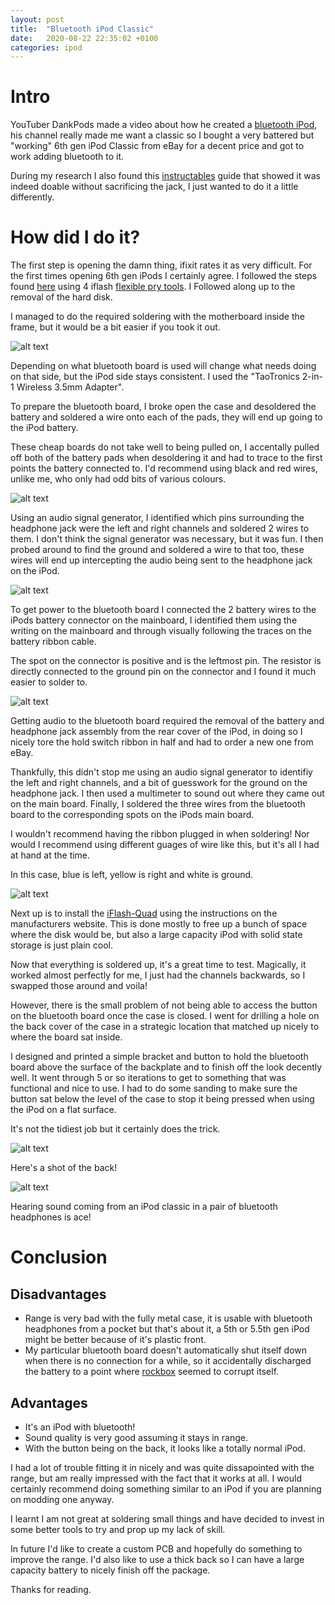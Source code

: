 ```yaml
---
layout: post
title:  "Bluetooth iPod Classic"
date:   2020-08-22 22:35:02 +0100
categories: ipod
---
```


# Intro

YouTuber DankPods made a video about how he created a [bluetooth iPod](https://youtu.be/f4c5wxGbivY), his channel really made me want a classic so I bought a very battered but "working" 6th gen iPod Classic from eBay for a decent price and got to work adding bluetooth to it. 

During my research I also found this [instructables](https://www.instructables.com/id/Bluetooth-IPod-Classic/) guide that showed it was indeed doable without sacrificing the jack, I just wanted to do it a little differently.

# How did I do it?

  The first step is opening the damn thing, ifixit rates it as very difficult. For the first times opening 6th gen iPods I certainly agree. I followed the steps found [here](https://www.ifixit.com/Guide/iPod+Classic+Hard+Drive+Replacement/564) using 4 iflash [flexible pry tools](https://www.iflash.xyz/store/flexible-pry-tool/). I Followed along up to the removal of the hard disk.

  I managed to do the required soldering with the motherboard inside the frame, but it would be a bit easier if you took it out.

  ![alt text](/static/bluetooth-ipod/overview.jpg "Overview of the iPod without disk installed.")

  Depending on what bluetooth board is used will change what needs doing on that side, but the iPod side stays consistent. I used the "TaoTronics 2-in-1 Wireless 3.5mm Adapter".

  To prepare the bluetooth board, I broke open the case and desoldered the battery and soldered a wire onto each of the pads, they will end up going to the iPod battery. 
  
  These cheap boards do not take well to being pulled on, I accentally pulled off both of the battery pads when desoldering it and had to trace to the first points the battery connected to. I'd recommend using black and red wires, unlike me, who only had odd bits of various colours.

  ![alt text](/static/bluetooth-ipod/bluetooth-power.jpg "Please don't mention my poor soldering job.")

  Using an audio signal generator, I identified which pins surrounding the headphone jack were the left and right channels and soldered 2 wires to them. I don't think the signal generator was necessary, but it was fun. I then probed around to find the ground and soldered a wire to that too, these wires will end up intercepting the audio being sent to the headphone jack on the iPod. 

  ![alt text](/static/bluetooth-ipod/bluetooth-sound.jpg "Seriously, no judging!!!")

  To get power to the bluetooth board I connected the 2 battery wires to the iPods battery connector on the mainboard, I identified them using the writing on the mainboard and through visually following the traces on the battery ribbon cable.

  The spot on the connector is positive and is the leftmost pin. The resistor is directly connected to the ground pin on the connector and I found it much easier to solder to.

  ![alt text](/static/bluetooth-ipod/power-post-solder.jpg "This one was actually pretty hard. It turned out alright though.")

  Getting audio to the bluetooth board required the removal of the battery and headphone jack assembly from the rear cover of the iPod, in doing so I nicely tore the hold switch ribbon in half and had to order a new one from eBay. 
  
  Thankfully, this didn't stop me using an audio signal generator to identifiy the left and right channels, and a bit of guesswork for the ground on the headphone jack. I then used a multimeter to sound out where they came out on the main board. Finally, I soldered the three wires from the bluetooth board to the corresponding spots on the iPods main board.

  I wouldn't recommend having the ribbon plugged in when soldering! Nor would I recommend using different guages of wire like this, but it's all I had at hand at the time.
  
  In this case, blue is left, yellow is right and white is ground.

  ![alt text](/static/bluetooth-ipod/sound-post-solder.jpg "The photo looks worse than it does in person, I swear.")

  Next up is to install the [iFlash-Quad](https://www.iflash.xyz/store/iflash-quad/) using the instructions on the manufacturers website. This is done mostly to free up a bunch of space where the disk would be, but also a large capacity iPod with solid state storage is just plain cool.

  Now that everything is soldered up, it's a great time to test. Magically, it worked almost perfectly for me, I just had the channels backwards, so I swapped those around and voila! 
  
  However, there is the small problem of not being able to access the button on the bluetooth board once the case is closed. I went for drilling a hole on the back cover of the case in a strategic location that matched up nicely to where the board sat inside.

  I designed and printed a simple bracket and button to hold the bluetooth board above the surface of the backplate and to finish off the look decently well. It went through 5 or so iterations to get to something that was functional and nice to use. I had to do some sanding to make sure the button sat below the level of the case to stop it being pressed when using the iPod on a flat surface.

  It's not the tidiest job but it certainly does the trick.

  ![alt text](/static/bluetooth-ipod/final-product.jpg "A surprisingly clean install, but it still leaves a lot to be desired.")

  Here's a shot of the back!

  ![alt text](/static/bluetooth-ipod/final-back.jpg "It's not closed because I destroyed one of the frame rails opening it to take these photos.")
  
  Hearing sound coming from an iPod classic in a pair of bluetooth headphones is ace!

# Conclusion

## Disadvantages

  * Range is very bad with the fully metal case, it is usable with bluetooth headphones from a pocket but that's about it, a 5th or 5.5th gen iPod might be better because of it's plastic front.
  * My particular bluetooth board doesn't automatically shut itself down when there is no connection for a while, so it accidentally discharged the battery to a point where [rockbox](https://www.rockbox.org/) seemed to corrupt itself.

## Advantages

  * It's an iPod with bluetooth!
  * Sound quality is very good assuming it stays in range.
  * With the button being on the back, it looks like a totally normal iPod.

I had a lot of trouble fitting it in nicely and was quite dissapointed with the range, but am really impressed with the fact that it works at all. I would certainly recommend doing something similar to an iPod if you are planning on modding one anyway.

I learnt I am not great at soldering small things and have decided to invest in some better tools to try and prop up my lack of skill.

In future I'd like to create a custom PCB and hopefully do something to improve the range. I'd also like to use a thick back so I can have a large capacity battery to nicely finish off the package.

Thanks for reading.